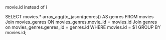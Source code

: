 movie.id instead of i

SELECT 
movies.*
array_agg(to_jason(genres)) AS genres
FROM movies
Join movies_genres
    ON movies_genres.movie_id = movies.id
Join genres
    on movies_genres.genres_id = genres.id
WHERE movies.id = $1
GROUP BY movies.id;